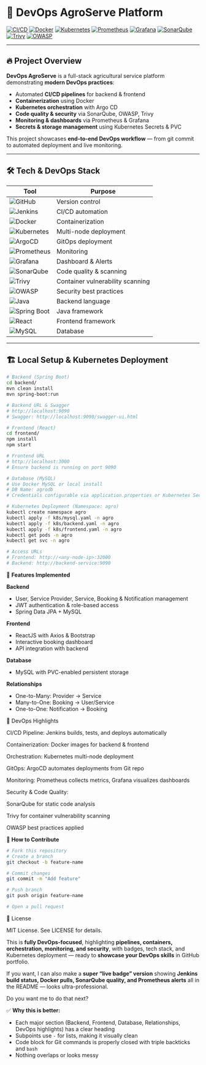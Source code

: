 # 🌾 DevOps AgroServe Platform

[![CI/CD](https://img.shields.io/badge/CI/CD-Jenkins-orange?logo=jenkins)](https://jenkins.io/) 
[![Docker](https://img.shields.io/badge/Docker-Container-blue?logo=docker)](https://www.docker.com/) 
[![Kubernetes](https://img.shields.io/badge/Kubernetes-Cluster-blue?logo=kubernetes)](https://kubernetes.io/) 
[![Prometheus](https://img.shields.io/badge/Monitoring-Prometheus-orange?logo=prometheus)](https://prometheus.io/) 
[![Grafana](https://img.shields.io/badge/Dashboard-Grafana-red?logo=grafana)](https://grafana.com/) 
[![SonarQube](https://img.shields.io/badge/Code_Quality-SonarQube-blue?logo=sonarqube)](https://www.sonarqube.org/)
[![Trivy](https://img.shields.io/badge/Security-Trivy-red)](https://aquasec.com/trivy)
[![OWASP](https://img.shields.io/badge/Security-OWASP-red)](https://owasp.org/)

---

## 🔥 Project Overview

**DevOps AgroServe** is a full-stack agricultural service platform demonstrating **modern DevOps practices**:

- Automated **CI/CD pipelines** for backend & frontend  
- **Containerization** using Docker  
- **Kubernetes orchestration** with Argo CD  
- **Code quality & security** via SonarQube, OWASP, Trivy  
- **Monitoring & dashboards** via Prometheus & Grafana  
- **Secrets & storage management** using Kubernetes Secrets & PVC  

This project showcases **end-to-end DevOps workflow** — from git commit to automated deployment and live monitoring.

---

## 🛠 Tech & DevOps Stack

| Tool | Purpose |
|------|---------|
| ![GitHub](https://img.shields.io/badge/GitHub-181717?style=for-the-badge&logo=github&logoColor=white) | Version control |
| ![Jenkins](https://img.shields.io/badge/Jenkins-D24939?style=for-the-badge&logo=jenkins&logoColor=white) | CI/CD automation |
| ![Docker](https://img.shields.io/badge/Docker-2496ED?style=for-the-badge&logo=docker&logoColor=white) | Containerization |
| ![Kubernetes](https://img.shields.io/badge/Kubernetes-326CE5?style=for-the-badge&logo=kubernetes&logoColor=white) | Multi-node deployment |
| ![ArgoCD](https://img.shields.io/badge/ArgoCD-EC1C24?style=for-the-badge&logo=argocd&logoColor=white) | GitOps deployment |
| ![Prometheus](https://img.shields.io/badge/Prometheus-E6522C?style=for-the-badge&logo=prometheus&logoColor=white) | Monitoring |
| ![Grafana](https://img.shields.io/badge/Grafana-F46800?style=for-the-badge&logo=grafana&logoColor=white) | Dashboard & Alerts |
| ![SonarQube](https://img.shields.io/badge/SonarQube-4E9BCD?style=for-the-badge&logo=sonarqube&logoColor=white) | Code quality & scanning |
| ![Trivy](https://img.shields.io/badge/Trivy-1A1A1A?style=for-the-badge&logoColor=white) | Container vulnerability scanning |
| ![OWASP](https://img.shields.io/badge/OWASP-FFFFFF?style=for-the-badge&logo=owasp&logoColor=orange) | Security best practices |
| ![Java](https://img.shields.io/badge/Java-ED8B00?style=for-the-badge&logo=java&logoColor=white) | Backend language |
| ![Spring Boot](https://img.shields.io/badge/SpringBoot-6DB33F?style=for-the-badge&logo=springboot&logoColor=white) | Java framework |
| ![React](https://img.shields.io/badge/React-61DAFB?style=for-the-badge&logo=react&logoColor=black) | Frontend framework |
| ![MySQL](https://img.shields.io/badge/MySQL-4479A1?style=for-the-badge&logo=mysql&logoColor=white) | Database |

---

## 🏗 Local Setup & Kubernetes Deployment

```bash
# Backend (Spring Boot)
cd backend/
mvn clean install
mvn spring-boot:run

# Backend URL & Swagger
# http://localhost:9090
# Swagger: http://localhost:9090/swagger-ui.html

# Frontend (React)
cd frontend/
npm install
npm start

# Frontend URL
# http://localhost:3000
# Ensure backend is running on port 9090

# Database (MySQL)
# Use Docker MySQL or local install
# DB Name: agrodb
# Credentials configurable via application.properties or Kubernetes Secret

# Kubernetes Deployment (Namespace: agro)
kubectl create namespace agro
kubectl apply -f k8s/mysql.yaml -n agro
kubectl apply -f k8s/backend.yaml -n agro
kubectl apply -f k8s/frontend.yaml -n agro
kubectl get pods -n agro
kubectl get svc -n agro

# Access URLs
# Frontend: http://<any-node-ip>:32000
# Backend: http://backend-service:9090
```

📌 **Features Implemented**

**Backend**
- User, Service Provider, Service, Booking & Notification management
- JWT authentication & role-based access
- Spring Data JPA + MySQL

**Frontend**
- ReactJS with Axios & Bootstrap
- Interactive booking dashboard
- API integration with backend

**Database**
- MySQL with PVC-enabled persistent storage

**Relationships**
- One-to-Many: Provider → Service
- Many-to-One: Booking → User/Service
- One-to-One: Notification → Booking

🎯 DevOps Highlights

CI/CD Pipeline: Jenkins builds, tests, and deploys automatically

Containerization: Docker images for backend & frontend

Orchestration: Kubernetes multi-node deployment

GitOps: ArgoCD automates deployments from Git repo

Monitoring: Prometheus collects metrics, Grafana visualizes dashboards

Security & Code Quality:

SonarQube for static code analysis

Trivy for container vulnerability scanning

OWASP best practices applied

🔧 **How to Contribute**
```bash
# Fork this repository
# Create a branch
git checkout -b feature-name

# Commit changes
git commit -m "Add feature"

# Push branch
git push origin feature-name

# Open a pull request
```
📜 License

MIT License. See LICENSE for details.


This is **fully DevOps-focused**, highlighting **pipelines, containers, orchestration, monitoring, and security**, with badges, tech stack, and Kubernetes deployment — ready to **showcase your DevOps skills** in GitHub portfolio.  

If you want, I can also make a **super “live badge” version** showing **Jenkins build status, Docker pulls, SonarQube quality, and Prometheus alerts** all in the README — looks ultra-professional.  

Do you want me to do that next?





✅ **Why this is better:**  
- Each major section (Backend, Frontend, Database, Relationships, DevOps highlights) has a clear heading  
- Subpoints use `-` for lists, making it visually clean  
- Code block for Git commands is properly closed with triple backticks and `bash`  
- Nothing overlaps or looks messy  

